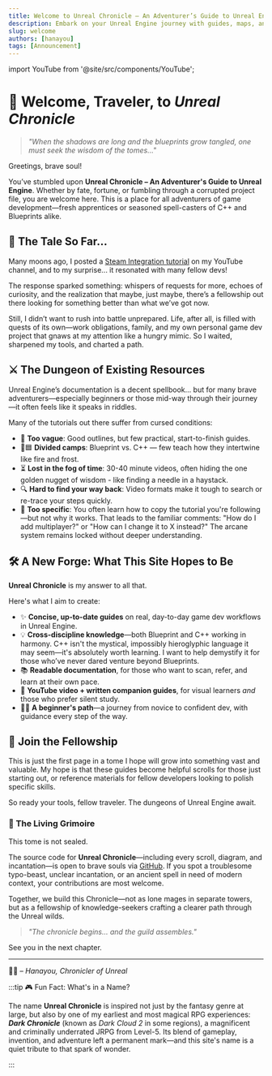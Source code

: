 ```yaml
---
title: Welcome to Unreal Chronicle – An Adventurer’s Guide to Unreal Engine
description: Embark on your Unreal Engine journey with guides, maps, and mystical knowledge to light your way.
slug: welcome
authors: [hanayou]
tags: [Announcement]
---
```


import YouTube from '@site/src/components/YouTube';

# 🧭 Welcome, Traveler, to _Unreal Chronicle_

> _"When the shadows are long and the blueprints grow tangled, one must seek the wisdom of the tomes..."_

Greetings, brave soul!

You’ve stumbled upon **Unreal Chronicle – An Adventurer's Guide to Unreal Engine**. Whether by fate, fortune, or fumbling through a corrupted project file, you are welcome here. This is a place for all adventurers of game development—fresh apprentices or seasoned spell-casters of C++ and Blueprints alike.

<!-- truncate -->

## 🐉 The Tale So Far...

Many moons ago, I posted a [Steam Integration tutorial](https://www.youtube.com/watch?v=5nMKEKV0acI) on my YouTube channel, and to my surprise... it resonated with many fellow devs!

<YouTube id="5nMKEKV0acI" title="Steam Integration in Unreal Engine" />

The response sparked something: whispers of requests for more, echoes of curiosity, and the realization that maybe, just maybe, there’s a fellowship out there looking for something better than what we’ve got now.

Still, I didn’t want to rush into battle unprepared. Life, after all, is filled with quests of its own—work obligations, family, and my own personal game dev project that gnaws at my attention like a hungry mimic. So I waited, sharpened my tools, and charted a path.

## ⚔️ The Dungeon of Existing Resources

Unreal Engine’s documentation is a decent spellbook... but for many brave adventurers—especially beginners or those mid-way through their journey—it often feels like it speaks in riddles.

Many of the tutorials out there suffer from cursed conditions:

- 📜 **Too vague**: Good outlines, but few practical, start-to-finish guides.
- 🔵🟦 **Divided camps**: Blueprint vs. C++ — few teach how they intertwine like fire and frost.
- ⏳ **Lost in the fog of time**: 30-40 minute videos, often hiding the one golden nugget of wisdom - like finding a needle in a haystack.
- 🔍 **Hard to find your way back**: Video formats make it tough to search or re-trace your steps quickly.
- 🔐 **Too specific**: You often learn how to copy the tutorial you're following—but not why it works. That leads to the familiar comments: "How do I add multiplayer?" or "How can I change it to X instead?" The arcane system remains locked without deeper understanding.

## 🛠️ A New Forge: What This Site Hopes to Be

**Unreal Chronicle** is my answer to all that.

Here's what I aim to create:

- ✨ **Concise, up-to-date guides** on real, day-to-day game dev workflows in Unreal Engine.
- 💡 **Cross-discipline knowledge**—both Blueprint and C++ working in harmony. C++ isn't the mystical, impossibly hieroglyphic language it may seem—it's absolutely worth learning. I want to help demystify it for those who’ve never dared venture beyond Blueprints.
- 📚 **Readable documentation**, for those who want to scan, refer, and learn at their own pace.
- 🎥 **YouTube video + written companion guides**, for visual learners _and_ those who prefer silent study.
- 🧙‍♂️ **A beginner's path**—a journey from novice to confident dev, with guidance every step of the way.

## 🏰 Join the Fellowship

This is just the first page in a tome I hope will grow into something vast and valuable. My hope is that these guides become helpful scrolls for those just starting out, or reference materials for fellow developers looking to polish specific skills.

So ready your tools, fellow traveler. The dungeons of Unreal Engine await.

### 📜 The Living Grimoire

This tome is not sealed.

The source code for **Unreal Chronicle**—including every scroll, diagram, and incantation—is open to brave souls via [GitHub](https://github.com/your-repo-here). If you spot a troublesome typo-beast, unclear incantation, or an ancient spell in need of modern context, your contributions are most welcome.

Together, we build this Chronicle—not as lone mages in separate towers, but as a fellowship of knowledge-seekers crafting a clearer path through the Unreal wilds.

> _"The chronicle begins... and the guild assembles."_

See you in the next chapter.

---

🧙‍♂️ _– Hanayou, Chronicler of Unreal_

:::tip 🎮 Fun Fact: What's in a Name?

The name **Unreal Chronicle** is inspired not just by the fantasy genre at large, but also by one of my earliest and most magical RPG experiences: **_Dark Chronicle_** (known as _Dark Cloud 2_ in some regions), a magnificent and criminally underrated JRPG from Level-5. Its blend of gameplay, invention, and adventure left a permanent mark—and this site's name is a quiet tribute to that spark of wonder.

:::
